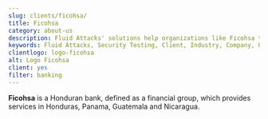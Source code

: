 ```yaml
---
slug: clients/ficohsa/
title: Ficohsa
category: about-us
description: Fluid Attacks' solutions help organizations like Ficohsa to identify security vulnerabilities in their systems and manage their attack surfaces.
keywords: Fluid Attacks, Security Testing, Client, Industry, Company, Organization, Pentesting, Ethical Hacking, Ficohsa
clientlogo: logo-ficohsa
alt: Logo Ficohsa
client: yes
filter: banking
---
```


**Ficohsa** is a Honduran bank,
defined as a financial group,
which provides services in Honduras, Panama, Guatemala and Nicaragua.
